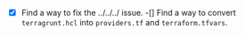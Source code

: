-[x] Find a way to fix the ../../../ issue.
-[] Find a way to convert `terragrunt.hcl` into `providers.tf` and `terraform.tfvars`.